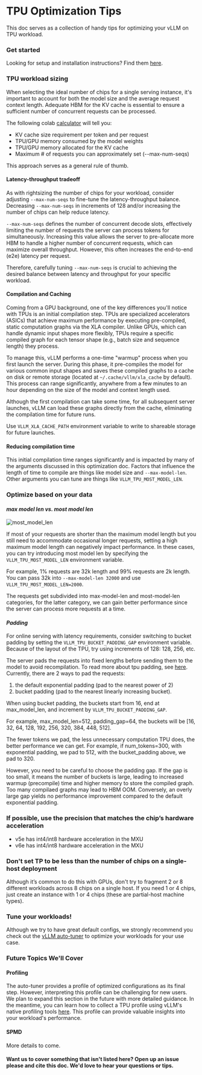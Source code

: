 # **TPU Optimization Tips**

This doc serves as a collection of handy tips for optimizing your vLLM on TPU workload.

### **Get started**

Looking for setup and installation instructions? Find them [here](https://docs.vllm.ai/en/latest/getting_started/installation/google_tpu.html).

### **TPU workload sizing**

When selecting the ideal number of chips for a single serving instance, it's important to account for both the model size and the average request context length. Adequate HBM for the KV cache is essential to ensure a sufficient number of concurrent requests can be processed.

The following colab [calculator](https://colab.research.google.com/github/ericehanley/rightsize-vllm/blob/main/HBM_Calculator.ipynb) will tell you:

- KV cache size requirement per token and per request
- TPU/GPU memory consumed by the model weights
- TPU/GPU memory allocated for the KV cache
- Maximum \# of requests you can approximately set (--max-num-seqs)

This approach serves as a general rule of thumb. 

#### Latency-throughput tradeoff

As with rightsizing the number of chips for your workload, consider adjusting `--max-num-seqs` to fine-tune the latency-throughput balance. Decreasing `--max-num-seqs` in increments of 128 and/or increasing the number of chips can help reduce latency.

`--max-num-seqs` defines the number of concurrent decode slots, effectively limiting the number of requests the server can process tokens for simultaneously. Increasing this value allows the server to pre-allocate more HBM to handle a higher number of concurrent requests, which can maximize overall throughput. However, this often increases the end-to-end (e2e) latency per request.

Therefore, carefully tuning `--max-num-seqs` is crucial to achieving the desired balance between latency and throughput for your specific workload.

#### Compilation and Caching

Coming from a GPU background, one of the key differences you'll notice with TPUs is an initial compilation step. TPUs are specialized accelerators (ASICs) that achieve maximum performance by executing pre-compiled, static computation graphs via the XLA compiler. Unlike GPUs, which can handle dynamic input shapes more flexibly, TPUs require a specific compiled graph for each tensor shape (e.g., batch size and sequence length) they process.

To manage this, vLLM performs a one-time "warmup" process when you first launch the server. During this phase, it pre-compiles the model for various common input shapes and saves these compiled graphs to a cache on disk or remote storage (located at `~/.cache/vllm/xla_cache` by default). This process can range significantly, anywhere from a few minutes to an hour depending on the size of the model and context length used.

Although the first compilation can take some time, for all subsequent server launches, vLLM can load these graphs directly from the cache, eliminating the compilation time for future runs. 

Use `VLLM_XLA_CACHE_PATH` environment variable to write to shareable storage for future launches. 

#### Reducing compilation time
This initial compilation time ranges significantly and is impacted by many of the arguments discussed in this optimization doc. Factors that influence the length of time to compile are things like model size and `--max-model-len`. Other arguments you can tune are things like `VLLM_TPU_MOST_MODEL_LEN`. 

### **Optimize based on your data**

#### *max model len vs. most model len*

![most_model_len](../assets/design/v1/tpu/most_model_len.png)

If most of your requests are shorter than the maximum model length but you still need to accommodate occasional longer requests, setting a high maximum model length can negatively impact performance. In these cases, you can try introducing most model len by specifying the `VLLM_TPU_MOST_MODEL_LEN` environment variable.

For example, 1% requests are 32k length and 99% requests are 2k length. You can pass 32k into `--max-model-len 32000` and use `VLLM_TPU_MOST_MODEL_LEN=2000`.

The requests get subdivided into max-model-len and most-model-len categories, for the latter category, we can gain better performance since the server can process more requests at a time.

#### *Padding*

For online serving with latency requirements, consider switching to bucket padding by setting the `VLLM_TPU_BUCKET_PADDING_GAP` environment variable. Because of the layout of the TPU, try using increments of 128: 128, 256, etc.

The server pads the requests into fixed lengths before sending them to the model to avoid recompilation. To read more about tpu padding, see [here](https://cloud.google.com/tpu/docs/performance-guide#xla-efficiencies). Currently, there are 2 ways to pad the requests:

1) the default exponential padding (pad to the nearest power of 2)
2) bucket padding (pad to the nearest linearly increasing bucket). 

When using bucket padding, the buckets start from 16, end at max_model_len, and increment by `VLLM_TPU_BUCKET_PADDING_GAP`. 

For example, max_model_len=512, padding_gap=64, the buckets will be [16, 32, 64, 128, 192, 256, 320, 384, 448, 512].

The fewer tokens we pad, the less unnecessary computation TPU does, the better performance we can get. For example, if num_tokens=300, with exponential padding, we pad to 512, with the bucket_padding above, we pad to 320.

However, you need to be careful to choose the padding gap. If the gap is too small, it means the number of buckets is large, leading to increased warmup (precompile) time and higher memory to store the compiled graph. Too many compilaed graphs may lead to HBM OOM. Conversely, an overly large gap yields no performance improvement compared to the default exponential padding.

### **If possible, use the precision that matches the chip’s hardware acceleration**

- v5e has int4/int8 hardware acceleration in the MXU
- v6e has int4/int8 hardware acceleration in the MXU

### **Don't set TP to be less than the number of chips on a single-host deployment**

Although it’s common to do this with GPUs, don't try to fragment 2 or 8 different workloads across 8 chips on a single host. If you need 1 or 4 chips, just create an instance with 1 or 4 chips (these are partial-host machine types).

### **Tune your workloads!**

Although we try to have great default configs, we strongly recommend you check out the [vLLM auto-tuner](https://github.com/vllm-project/vllm/tree/main/benchmarks/auto_tune) to optimize your workloads for your use case.


### Future Topics We'll Cover 

#### **Profiling**

The auto-tuner provides a profile of optimized configurations as its final step. However, interpreting this profile can be challenging for new users. We plan to expand this section in the future with more detailed guidance. In the meantime, you can learn how to collect a TPU profile using vLLM's native profiling tools [here](https://docs.vllm.ai/en/latest/examples/offline_inference/profiling_tpu.html). This profile can provide valuable insights into your workload's performance.

#### **SPMD**
More details to come.

#### Want us to cover something that isn't listed here? Open up an issue please and cite this doc. We'd love to hear your questions or tips. 